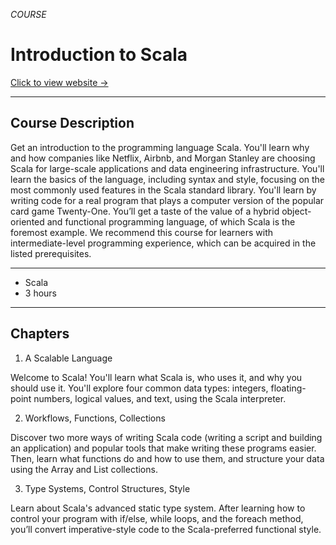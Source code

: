 *COURSE*

# Introduction to Scala

[Click to view website →](https://app.datacamp.com/learn/courses/introduction-to-scala)

---

## Course Description

Get an introduction to the programming language Scala. You'll learn why and how companies like Netflix, Airbnb, and Morgan Stanley are choosing Scala for large-scale applications and data engineering infrastructure. You'll learn the basics of the language, including syntax and style, focusing on the most commonly used features in the Scala standard library. You'll learn by writing code for a real program that plays a computer version of the popular card game Twenty-One. You’ll get a taste of the value of a hybrid object-oriented and functional programming language, of which Scala is the foremost example. We recommend this course for learners with intermediate-level programming experience, which can be acquired in the listed prerequisites.

---

- Scala
- 3 hours

---

## Chapters
1. A Scalable Language

Welcome to Scala! You'll learn what Scala is, who uses it, and why you should use it. You'll explore four common data types: integers, floating-point numbers, logical values, and text, using the Scala interpreter.

2. Workflows, Functions, Collections

Discover two more ways of writing Scala code (writing a script and building an application) and popular tools that make writing these programs easier. Then, learn what functions do and how to use them, and structure your data using the Array and List collections.

3. Type Systems, Control Structures, Style

Learn about Scala's advanced static type system. After learning how to control your program with if/else, while loops, and the foreach method, you’ll convert imperative-style code to the Scala-preferred functional style.